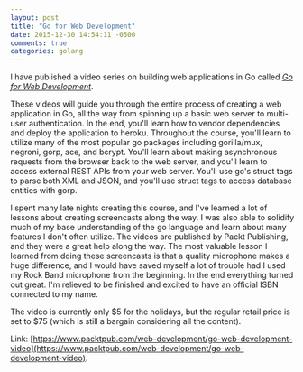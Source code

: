 ```yaml
---
layout: post
title: "Go for Web Development"
date: 2015-12-30 14:54:11 -0500
comments: true
categories: golang
---
```


I have published a video series on building web applications in Go called _[Go for Web Development](https://www.packtpub.com/web-development/go-web-development-video)_.

These videos will guide you through the entire process of creating a web application in Go, all the way from spinning up a basic web server to multi-user authentication. In the end, you'll learn how to vendor dependencies and deploy the application to heroku. Throughout the course, you'll learn to utilize many of the most popular go packages including gorilla/mux, negroni, gorp, ace, and bcrypt. You'll learn about making asynchronous requests from the browser back to the web server, and you'll learn to access external REST APIs from your web server. You'll use go's struct tags to parse both XML and JSON, and you'll use struct tags to access database entities with gorp.

I spent many late nights creating this course, and I've learned a lot of lessons about creating screencasts along the way. I was also able to solidify much of my base understanding of the go language and learn about many features I don't often utilize. The videos are published by Packt Publishing, and they were a great help along the way. The most valuable lesson I learned from doing these screencasts is that a quality microphone makes a huge difference, and I would have saved myself a lot of trouble had I used my Rock Band microphone from the beginning. In the end everything turned out great. I'm relieved to be finished and excited to have an official ISBN connected to my name.

The video is currently only $5 for the holidays, but the regular retail price is set to $75 (which is still a bargain considering all the content).

Link: [https://www.packtpub.com/web-development/go-web-development-video](https://www.packtpub.com/web-development/go-web-development-video).
